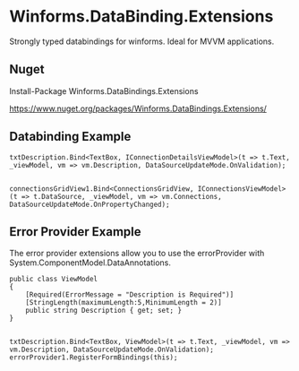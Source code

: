 # Winforms.DataBinding.Extensions

Strongly typed databindings for winforms. Ideal for MVVM applications.

Nuget 
--------------------------------
Install-Package Winforms.DataBindings.Extensions

https://www.nuget.org/packages/Winforms.DataBindings.Extensions/

Databinding Example
--------------------------------

	txtDescription.Bind<TextBox, IConnectionDetailsViewModel>(t => t.Text, _viewModel, vm => vm.Description, DataSourceUpdateMode.OnValidation);


	connectionsGridView1.Bind<ConnectionsGridView, IConnectionsViewModel>(t => t.DataSource, _viewModel, vm => vm.Connections, DataSourceUpdateMode.OnPropertyChanged);
	

Error Provider Example
--------------------------------
The error provider extensions allow you to use the errorProvider with System.ComponentModel.DataAnnotations.
	
	public class ViewModel
	{
		[Required(ErrorMessage = "Description is Required")]
		[StringLength(maximumLength:5,MinimumLength = 2)]
		public string Description { get; set; }
	}
	
		
	txtDescription.Bind<TextBox, ViewModel>(t => t.Text, _viewModel, vm => vm.Description, DataSourceUpdateMode.OnValidation);
	errorProvider1.RegisterFormBindings(this);
